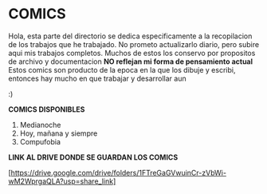# COMICS 

Hola, esta parte del directorio se dedica especificamente a la recopilacion de los trabajos que he trabajado. 
No prometo actualizarlo diario, pero subire aqui mis trabajos completos. 
Muchos de estos los conservo por propositos de archivo y documentacion
**NO reflejan mi forma de pensamiento actual** 
Estos comics son producto de la epoca en la que los dibuje y escribi, entonces hay mucho en que trabajar y desarrollar aun 

:)

  **COMICS DISPONIBLES**

  1. Medianoche
  2. Hoy, mañana y siempre
  3. Compufobia 


**LINK AL DRIVE DONDE SE GUARDAN LOS COMICS**

[https://drive.google.com/drive/folders/1FTreGaGVwuinCr-zVbWi-wM2WprgaQLA?usp=share_link]
